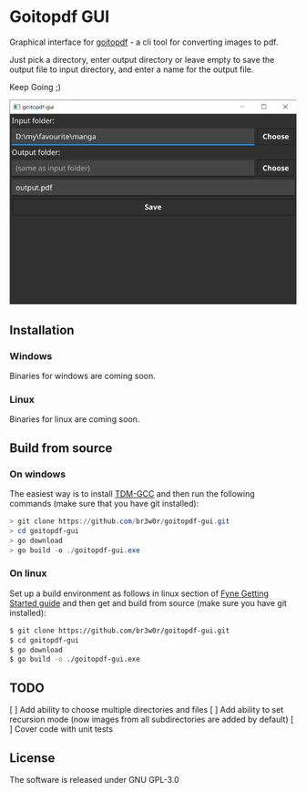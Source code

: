 # Goitopdf GUI

Graphical interface for [goitopdf](https://github.com/br3w0r/goitopdf) - a cli tool for converting images to pdf.

Just pick a directory, enter output directory or leave empty to save the output file to input directory, and enter a name for the output file.

Keep Going ;)

<img src="docs/example.png" alt="GUI look"/>

## Installation

### Windows

Binaries for windows are coming soon.

### Linux

Binaries for linux are coming soon.

## Build from source

### On windows

The easiest way is to install [TDM-GCC](https://jmeubank.github.io/tdm-gcc/download/) and then run the following commands (make sure that you have git installed):

```powershell
> git clone https://github.com/br3w0r/goitopdf-gui.git
> cd goitopdf-gui
> go download
> go build -o ./goitopdf-gui.exe
```

### On linux

Set up a build environment as follows in linux section of [Fyne Getting Started guide](https://developer.fyne.io/started/) and then get and build from source (make sure you have git installed):

```bash
$ git clone https://github.com/br3w0r/goitopdf-gui.git
$ cd goitopdf-gui
$ go download
$ go build -o ./goitopdf-gui.exe
```

## TODO

[ ] Add ability to choose multiple directories and files
[ ] Add ability to set recursion mode (now images from all subdirectories are added by default)
[ ] Cover code with unit tests

## License

The software is released under GNU GPL-3.0
